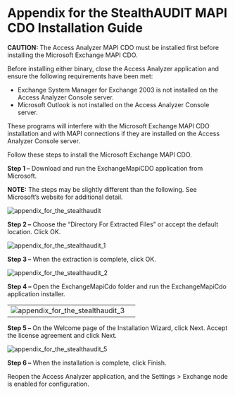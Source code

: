 # Appendix for the StealthAUDIT MAPI CDO Installation Guide

**CAUTION:** The Access Analyzer MAPI CDO must be installed first before installing the Microsoft
Exchange MAPI CDO.

Before installing either binary, close the Access Analyzer application and ensure the following
requirements have been met:

- Exchange System Manager for Exchange 2003 is not installed on the Access Analyzer Console server.
- Microsoft Outlook is not installed on the Access Analyzer Console server.

These programs will interfere with the Microsoft Exchange MAPI CDO installation and with MAPI
connections if they are installed on the Access Analyzer Console server.

Follow these steps to install the Microsoft Exchange MAPI CDO.

**Step 1 –** Download and run the ExchangeMapiCDO application from Microsoft.

**NOTE:** The steps may be slightly different than the following. See Microsoft’s website for
additional detail.

![appendix_for_the_stealthaudit](/img/product_docs/accessanalyzer/12.0/stealthaudit/install_guides/mapi_cdo_install/appendix_for_the_stealthaudit.webp)

**Step 2 –** Choose the “Directory For Extracted Files” or accept the default location. Click OK.

![appendix_for_the_stealthaudit_1](/img/product_docs/accessanalyzer/12.0/stealthaudit/install_guides/mapi_cdo_install/appendix_for_the_stealthaudit_1.webp)

**Step 3 –** When the extraction is complete, click OK.

![appendix_for_the_stealthaudit_2](/img/product_docs/accessanalyzer/12.0/stealthaudit/install_guides/mapi_cdo_install/appendix_for_the_stealthaudit_2.webp)

**Step 4 –** Open the ExchangeMapiCdo folder and run the ExchangeMapiCdo application installer.

|                                                                                                                                                                             |                                                                                                                                                                             |
| --------------------------------------------------------------------------------------------------------------------------------------------------------------------------- | --------------------------------------------------------------------------------------------------------------------------------------------------------------------------- |
| ![appendix_for_the_stealthaudit_3](/img/product_docs/accessanalyzer/12.0/stealthaudit/install_guides/mapi_cdo_install/appendix_for_the_stealthaudit_4.webp) |

**Step 5 –** On the Welcome page of the Installation Wizard, click Next. Accept the license
agreement and click Next.

![appendix_for_the_stealthaudit_5](/img/product_docs/accessanalyzer/12.0/stealthaudit/install_guides/mapi_cdo_install/appendix_for_the_stealthaudit_5.webp)

**Step 6 –** When the installation is complete, click Finish.

Reopen the Access Analyzer application, and the Settings > Exchange node is enabled for
configuration.
